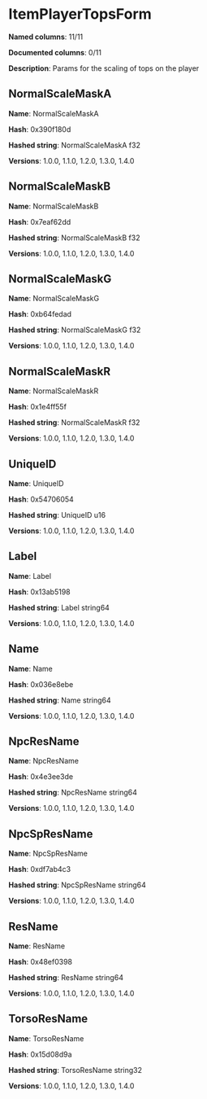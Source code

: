 # ItemPlayerTopsForm
**Named columns**: 11/11

**Documented columns**: 0/11

**Description**: Params for the scaling of tops on the player
## NormalScaleMaskA

**Name**: NormalScaleMaskA

**Hash**: 0x390f180d

**Hashed string**: NormalScaleMaskA f32

**Versions**: 1.0.0, 1.1.0, 1.2.0, 1.3.0, 1.4.0

## NormalScaleMaskB

**Name**: NormalScaleMaskB

**Hash**: 0x7eaf62dd

**Hashed string**: NormalScaleMaskB f32

**Versions**: 1.0.0, 1.1.0, 1.2.0, 1.3.0, 1.4.0

## NormalScaleMaskG

**Name**: NormalScaleMaskG

**Hash**: 0xb64fedad

**Hashed string**: NormalScaleMaskG f32

**Versions**: 1.0.0, 1.1.0, 1.2.0, 1.3.0, 1.4.0

## NormalScaleMaskR

**Name**: NormalScaleMaskR

**Hash**: 0x1e4ff55f

**Hashed string**: NormalScaleMaskR f32

**Versions**: 1.0.0, 1.1.0, 1.2.0, 1.3.0, 1.4.0

## UniqueID

**Name**: UniqueID

**Hash**: 0x54706054

**Hashed string**: UniqueID u16

**Versions**: 1.0.0, 1.1.0, 1.2.0, 1.3.0, 1.4.0

## Label

**Name**: Label

**Hash**: 0x13ab5198

**Hashed string**: Label string64

**Versions**: 1.0.0, 1.1.0, 1.2.0, 1.3.0, 1.4.0

## Name

**Name**: Name

**Hash**: 0x036e8ebe

**Hashed string**: Name string64

**Versions**: 1.0.0, 1.1.0, 1.2.0, 1.3.0, 1.4.0

## NpcResName

**Name**: NpcResName

**Hash**: 0x4e3ee3de

**Hashed string**: NpcResName string64

**Versions**: 1.0.0, 1.1.0, 1.2.0, 1.3.0, 1.4.0

## NpcSpResName

**Name**: NpcSpResName

**Hash**: 0xdf7ab4c3

**Hashed string**: NpcSpResName string64

**Versions**: 1.0.0, 1.1.0, 1.2.0, 1.3.0, 1.4.0

## ResName

**Name**: ResName

**Hash**: 0x48ef0398

**Hashed string**: ResName string64

**Versions**: 1.0.0, 1.1.0, 1.2.0, 1.3.0, 1.4.0

## TorsoResName

**Name**: TorsoResName

**Hash**: 0x15d08d9a

**Hashed string**: TorsoResName string32

**Versions**: 1.0.0, 1.1.0, 1.2.0, 1.3.0, 1.4.0

